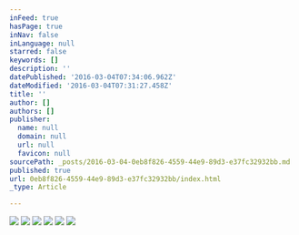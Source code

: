 ```yaml
---
inFeed: true
hasPage: true
inNav: false
inLanguage: null
starred: false
keywords: []
description: ''
datePublished: '2016-03-04T07:34:06.962Z'
dateModified: '2016-03-04T07:31:27.458Z'
title: ''
author: []
authors: []
publisher:
  name: null
  domain: null
  url: null
  favicon: null
sourcePath: _posts/2016-03-04-0eb8f826-4559-44e9-89d3-e37fc32932bb.md
published: true
url: 0eb8f826-4559-44e9-89d3-e37fc32932bb/index.html
_type: Article

---
```

![](https://the-grid-user-content.s3-us-west-2.amazonaws.com/b7de347d-602a-4d85-ac65-86beead78973.png)
![](https://the-grid-user-content.s3-us-west-2.amazonaws.com/94a8faac-5d15-4ab1-82f0-3c5a3d09d2f8.png)
![](https://the-grid-user-content.s3-us-west-2.amazonaws.com/0d502227-4d4f-4713-aee7-7ea19af3272d.png)
![](https://the-grid-user-content.s3-us-west-2.amazonaws.com/8ec8df95-b524-48a9-b813-f85817bd9e79.png)
![](https://the-grid-user-content.s3-us-west-2.amazonaws.com/554cd85a-ef43-4f5c-a0e3-bb303460d382.png)
![](https://the-grid-user-content.s3-us-west-2.amazonaws.com/c8adec57-3545-4ec8-ae08-9ba474d2e193.png)